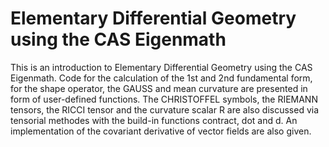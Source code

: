 # Elementary Differential Geometry using the CAS Eigenmath
This is an introduction to Elementary Differential Geometry using the CAS Eigenmath. Code for the calculation of the 1st and 2nd fundamental form, for the shape operator, the GAUSS and mean curvature are presented in form of user-defined functions. The CHRISTOFFEL symbols, the RIEMANN tensors, the RICCI tensor and the curvature scalar R are also discussed via tensorial methodes with the build-in functions contract, dot and d. An implementation of the covariant derivative of vector fields are also given.
